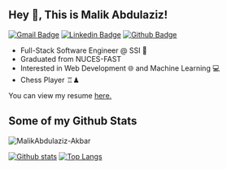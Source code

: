 ## Hey 👋, This is Malik Abdulaziz!
[![Gmail Badge](https://img.shields.io/badge/-malikabdulazizakbar@gmail.com-c14438?style=flat&logo=Gmail&logoColor=white&link=mailto:malikabdulazizakbar@gmail.com)](mailto:malikabdulazizakbar@gmail.com) 
[![Linkedin Badge](https://img.shields.io/badge/-MalikAbdulaziz-0072b1?style=flat&logo=Linkedin&logoColor=white&link=https://www.linkedin.com/in/malikabdulaziz-848413181/)](https://www.linkedin.com/in/malikabdulaziz-848413181/) 
[![Github Badge](https://img.shields.io/badge/-MalikAbdulazizAkbar-grey?style=flat&logo=github&logoColor=white&link=https://github.com/Malik-Abdulaziz-Akbar/)](https://www.github.com/Malik-Abdulaziz-Akbar/) 

- Full-Stack Software Engineer @ SSI 🏢
- Graduated from NUCES-FAST
- Interested in Web Development 🌐 and Machine Learning 💻 
- Chess Player ♖♟ 

You can view my resume <a href='https://drive.google.com/file/d/1mQB8t5kMWKWjeOyh8sb1fgSsvpQl-_Pr/view?usp=sharing ' target=_blank><u>here</u>.</a>
## Some of my Github Stats
<p align=left> <img src=https://komarev.com/ghpvc/?username=Malik-Abdulaziz-Akbar alt=MalikAbdulaziz-Akbar /> </p>

[![Github stats](https://github-readme-stats.vercel.app/api?username=Malik-Abdulaziz-Akbar&show_icons=true&include_all_commits=true)](https://github.com/Malik-Abdulaziz-Akbar/github-readme-stats)
[![Top Langs](https://github-readme-stats.vercel.app/api/top-langs/?username=Malik-Abdulaziz-Akbar&layout=compact)](https://github.com/Malik-Abdulaziz-Akbar/github-readme-stats)


<!---
Malik-Abdulaziz-Akbar/Malik-Abdulaziz-Akbar is a ✨ special ✨ repository because its `README.md` (this file) appears on your GitHub profile.
You can click the Preview link to take a look at your changes.
--->
